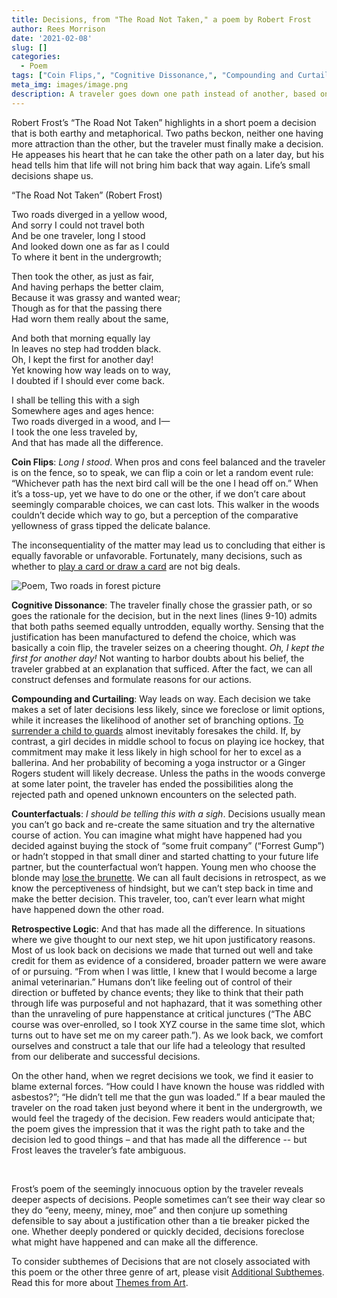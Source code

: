 ```yaml
---
title: Decisions, from "The Road Not Taken," a poem by Robert Frost
author: Rees Morrison
date: '2021-02-08'
slug: []
categories:
  - Poem
tags: ["Coin Flips,", "Cognitive Dissonance,", "Compounding and Curtailing,", "Counterfactuals,", "Retrospective Logic",]
meta_img: images/image.png
description: A traveler goes down one path instead of another, based on no significant difference, and ruminates on the consequences of the decision.
---
```


Robert Frost’s “The Road Not Taken” highlights in a short poem a decision that is both earthy and metaphorical.  Two paths beckon, neither one having more attraction than the other, but the traveler must finally make a decision.  He appeases his heart that he can take the other path on a later day, but his head tells him that life will not bring him back that way again.  Life’s small decisions shape us.

<!--more-->

“The Road Not Taken” (Robert Frost)

Two roads diverged in a yellow wood,  
And sorry I could not travel both  
And be one traveler, long I stood  
And looked down one as far as I could  
To where it bent in the undergrowth;  

Then took the other, as just as fair,  
And having perhaps the better claim,  
Because it was grassy and wanted wear;  
Though as for that the passing there  
Had worn them really about the same,  

And both that morning equally lay  
In leaves no step had trodden black.  
Oh, I kept the first for another day!  
Yet knowing how way leads on to way,  
I doubted if I should ever come back.  

I shall be telling this with a sigh  
Somewhere ages and ages hence:  
Two roads diverged in a wood, and I—  
I took the one less traveled by,  
And that has made all the difference.  


**Coin Flips**:  *Long I stood*.  When pros and cons feel balanced and the traveler is on the fence, so to speak, we can flip a coin or let a random event rule: “Whichever path has the next bird call will be the one I head off on.”  When it’s a toss-up, yet we have to do one or the other, if we don’t care about seemingly comparable choices, we can cast lots.   This walker in the woods couldn’t decide which way to go, but a perception of the comparative yellowness of grass tipped the delicate balance.

The inconsequentiality of the matter may lead us to concluding that either is equally favorable or unfavorable.  Fortunately, many decisions, such as whether to [play a card or draw a card](https://themesfromart.com/blog/2021-02-08-decisions-the-card-players-a-painting-by-paul-cezanne/decisionscardplayerscezanne/) are not big deals.

![Poem, Two roads in forest picture](/media/DecisionsTwoRoads.png)

**Cognitive Dissonance**:  The traveler finally chose the grassier path, or so goes the rationale for the decision, but in the next lines (lines 9-10) admits that both paths seemed equally untrodden, equally worthy.  Sensing that the justification has been manufactured to defend the choice, which was basically a coin flip, the traveler seizes on a cheering thought.  *Oh, I kept the first for another day!*  Not wanting to harbor doubts about his belief, the traveler grabbed at an explanation that sufficed.  After the fact, we can all construct defenses and formulate reasons for our actions.

**Compounding and Curtailing**:  Way leads on way.  Each decision we take makes a set of later decisions less likely, since we foreclose or limit options, while it increases the likelihood of another set of branching options.  [To surrender a child to guards](https://themesfromart.com/blog/2021-02-08-decisions-sophie-s-choice-with-meryl-streep/decisionssophies/) almost inevitably foresakes the child. If, by contrast, a girl decides in middle school to focus on playing ice hockey, that commitment may make it less likely in high school for her to excel as a ballerina.  And her probability of becoming a yoga instructor or a Ginger Rogers student will likely decrease.   Unless the paths in the woods converge at some later point, the traveler has ended the possibilities along the rejected path and opened unknown encounters on the selected path. 

**Counterfactuals**: *I should be telling this with a sigh*. Decisions usually mean you can’t go back and re-create the same situation and try the alternative course of action. You can imagine what might have happened had you decided against buying the stock of “some fruit company” (“Forrest Gump”) or hadn’t stopped in that small diner and started chatting to your future life partner, but the counterfactual won’t happen.  Young men who choose the blonde may [lose the brunette](https://themesfromart.com/blog/2021-02-08-decisions-from-do-you-believe-in-magic-a-song-by-the-lovin-spoonful/decisionsmagicspoonful/).  We can all fault decisions in retrospect, as we know the perceptiveness of hindsight, but we can’t step back in time and make the better decision.  This traveler, too, can’t ever learn what might have happened down the other road.

**Retrospective Logic**:   And that has made all the difference. In situations where we give thought to our next step, we hit upon justificatory reasons.  Most of us look back on decisions we made that turned out well and take credit for them as evidence of a considered, broader pattern we were aware of or pursuing.  “From when I was little, I knew that I would become a large animal veterinarian.”  Humans don’t like feeling out of control of their direction or buffeted by chance events; they like to think that their path through life was purposeful and not haphazard, that it was something other than the unraveling of pure happenstance at critical junctures (“The ABC course was over-enrolled, so I took XYZ course in the same time slot, which turns out to have set me on my career path.”).  As we look back, we comfort ourselves and construct a tale that our life had a teleology that resulted from our deliberate and successful decisions. 

On the other hand, when we regret decisions we took, we find it easier to blame external forces.  “How could I have known the house was riddled with asbestos?”; “He didn’t tell me that the gun was loaded.”  If a bear mauled the traveler on the road taken just beyond where it bent in the undergrowth, we would feel the tragedy of the decision.  Few readers would anticipate that; the poem gives the impression that it was the right path to take and the decision led to good things – and that has made all the difference -- but Frost leaves the traveler’s fate ambiguous.

&nbsp;

Frost’s poem of the seemingly innocuous option by the traveler reveals deeper aspects of decisions.   People sometimes can’t see their way clear so they do “eeny, meeny, miney, moe” and then conjure up something defensible to say about a justification other than a tie breaker picked the one.  Whether deeply pondered or quickly decided, decisions foreclose what might have happened and can make all the difference.


To consider subthemes of Decisions that are not closely associated with this poem or the other three genre of art, please visit [Additional Subthemes](https://themesfromart.com/blog/2021-02-10-decisions-a-wider-angle-view/decisionswiderangle/).  Read this for more about [Themes from Art](http://bit.ly/3sRXopI). 